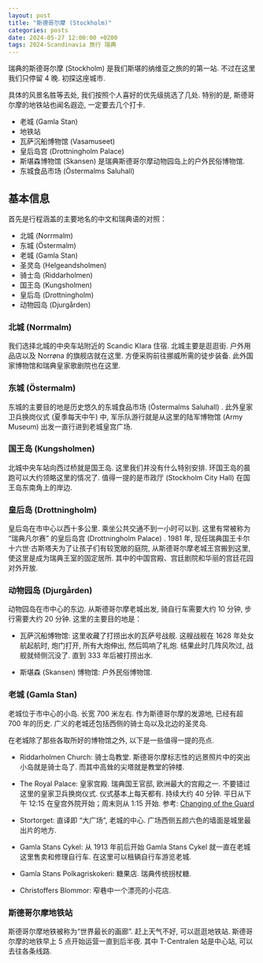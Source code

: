 ```yaml
---
layout: post
title: "斯德哥尔摩 (Stockholm)"
categories: posts
date: 2024-05-27 12:00:00 +0200
tags: 2024-Scandinavia 旅行 瑞典
---
```


瑞典的斯德哥尔摩 (Stockholm) 是我们斯堪的纳维亚之旅的的第一站. 不过在这里我们只停留 4 晚. 初探这座城市.

具体的风景名胜等去处, 我们按照个人喜好的优先级挑选了几处. 特别的是, 斯德哥尔摩的地铁站也闻名遐迩, 一定要去几个打卡.

* 老城 (Gamla Stan)
* 地铁站
* 瓦萨沉船博物馆 (Vasamuseet)
* 皇后岛宫 (Drottningholm Palace)
* 斯堪森博物馆 (Skansen) 是瑞典斯德哥尔摩动物园岛上的户外民俗博物馆.
* 东城食品市场 (Östermalms Saluhall)

## 基本信息

首先是行程涵盖的主要地名的中文和瑞典语的对照：

* 北城 (Norrmalm)
* 东城 (Östermalm)
* 老城 (Gamla Stan)
* 圣灵岛 (Helgeandsholmen)
* 骑士岛 (Riddarholmen)
* 国王岛 (Kungsholmen)
* 皇后岛 (Drottningholm)
* 动物园岛 (Djurgården)

### 北城 (Norrmalm)

我们选择北城的中央车站附近的 Scandic Klara 住宿. 北城主要是逛逛街. 户外用品店以及 Norrøna 的旗舰店就在这里. 方便采购前往挪威所需的徒步装备. 此外国家博物馆和瑞典皇家歌剧院也在这里.

### 东城 (Östermalm)

东城的主要目的地是历史悠久的东城食品市场 (Östermalms Saluhall) . 此外皇家卫兵换岗仪式 (夏季每天中午) 中, 军乐队游行就是从这里的陆军博物馆 (Army Museum) 出发一直行进到老城皇宫广场.

### 国王岛 (Kungsholmen)

北城中央车站向西过桥就是国王岛. 这里我们并没有什么特别安排. 环国王岛的晨跑可以大约领略这里的情况了. 值得一提的是市政厅 (Stockholm City Hall) 在国王岛东南角上的岸边.

### 皇后岛 (Drottningholm)

皇后岛在市中心以西十多公里. 乘坐公共交通不到一小时可以到. 这里有常被称为 “瑞典凡尔赛” 的皇后岛宫 (Drottningholm Palace) . 1981 年, 现任瑞典国王卡尔十六世·古斯塔夫为了让孩子们有较宽敞的庭院, 从斯德哥尔摩老城王宫搬到这里, 使这里是成为瑞典王室的固定居所. 其中的中国宫殿、宫廷剧院和华丽的宫廷花园对外开放.

### 动物园岛 (Djurgården)

动物园岛在市中心的东边. 从斯德哥尔摩老城出发, 骑自行车需要大约 10 分钟, 步行需要大约 20 分钟. 这里的主要目的地是：

* 瓦萨沉船博物馆: 这里收藏了打捞出水的瓦萨号战舰. 这艘战舰在 1628 年处女航起航时, 炮门打开, 所有大炮伸出, 然后鸣响了礼炮. 结果此时几阵风吹过, 战舰就倾侧沉没了. 直到 333 年后被打捞出水.

* 斯堪森 (Skansen) 博物馆: 户外民俗博物馆.

### 老城 (Gamla Stan)

老城位于市中心的小岛. 长宽 700 米左右. 作为斯德哥尔摩的发源地, 已经有超 700 年的历史. 广义的老城还包括西侧的骑士岛以及北边的圣灵岛.

在老城除了那些各取所好的博物馆之外, 以下是一些值得一提的亮点.

* Riddarholmen Church: 骑士岛教堂. 斯德哥尔摩标志性的远景照片中的突出小岛就是骑士岛了. 而其中高耸的尖塔就是教堂的钟楼. 

* The Royal Palace: 皇家宫殿. 瑞典国王官邸, 欧洲最大的宫殿之一. 不要错过这里的皇家卫兵换岗仪式. 仪式基本上每天都有. 持续大约 40 分钟. 平日从下午 12:15 在皇宫外院开始；周末则从 1:15 开始. 参考: [Changing of the Guard](https://www.forsvarsmakten.se/en/activities/events/the-royal-guards/changing-of-the-guard/)

* Stortorget: 直译即 “大广场”, 老城的中心. 广场西侧五颜六色的墙面是城里最出片的地方.

* Gamla Stans Cykel: 从 1913 年前后开始 Gamla Stans Cykel 就一直在老城这里售卖和修理自行车. 在这里可以租辆自行车游览老城.

* Gamla Stans Polkagriskokeri: 糖果店. 瑞典传统拐杖糖.

* Christoffers Blommor: 窄巷中一个漂亮的小花店.

### 斯德哥尔摩地铁站

斯德哥尔摩地铁被称为“世界最长的画廊”. 赶上天气不好, 可以逛逛地铁站. 斯德哥尔摩的地铁早上 5 点开始运营一直到后半夜. 其中 T-Centralen 站是中心站, 可以去往各条线路.
